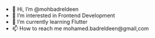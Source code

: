 - 👋 Hi, I’m @mohbadreldeen
- 👀 I’m interested in Frontend Development
- 🌱 I’m currently learning Flutter
- 📫 How to reach me mohamed.badreldeen@gmail,com

<!---
mohbadreldeen/mohbadreldeen is a ✨ special ✨ repository because its `README.md` (this file) appears on your GitHub profile.
You can click the Preview link to take a look at your changes.
--->
